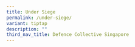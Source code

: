 ```yaml
---
title: Under Siege
permalink: /under-siege/
variant: tiptap
description: ""
third_nav_title: Defence Collective Singapore
---
```

